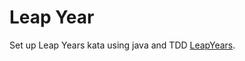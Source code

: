 # Leap Year

Set up Leap Years kata using java and TDD [LeapYears](https://codingdojo.org/kata/LeapYears/).
